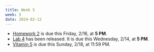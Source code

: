 ```yaml
---
title: Week 5
week: 5
date: 2024-02-12
---
```


- [Homework 2](https://data102.datahub.berkeley.edu/hub/user-redirect/git-pull?repo=https%3A%2F%2Fgithub.com%2Fds-102%2Fsp24-materials&urlpath=lab%2Ftree%2Fsp24-materials%2Fhw%2Fhw2%2Fhw2.pdf&branch=main) is due this Friday, 2/16, at **5 PM**.
- [Lab 4](https://data102.datahub.berkeley.edu/hub/user-redirect/git-pull?repo=https%3A%2F%2Fgithub.com%2Fds-102%2Fsp24-materials&urlpath=lab%2Ftree%2Fsp24-materials%2Flab%2Flab04%2Flab04.ipynb&branch=main) has been released. It is due this Wednesday, 2/14, at **5 PM**.
- [Vitamin 5](https://www.gradescope.com/courses/711377/assignments/4074681) is due this Sunday, 2/18, at 11:59 PM. 
